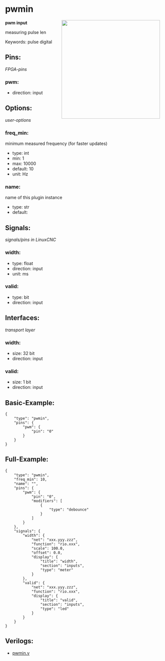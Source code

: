 # pwmin

<img align="right" width="320" src="image.png">

**pwm input**

measuring pulse len

Keywords: pulse digital

## Pins:
*FPGA-pins*
### pwm:

 * direction: input


## Options:
*user-options*
### freq_min:
minimum measured frequency (for faster updates)

 * type: int
 * min: 1
 * max: 10000
 * default: 10
 * unit: Hz

### name:
name of this plugin instance

 * type: str
 * default: 


## Signals:
*signals/pins in LinuxCNC*
### width:

 * type: float
 * direction: input
 * unit: ms

### valid:

 * type: bit
 * direction: input


## Interfaces:
*transport layer*
### width:

 * size: 32 bit
 * direction: input

### valid:

 * size: 1 bit
 * direction: input


## Basic-Example:
```
{
    "type": "pwmin",
    "pins": {
        "pwm": {
            "pin": "0"
        }
    }
}
```

## Full-Example:
```
{
    "type": "pwmin",
    "freq_min": 10,
    "name": "",
    "pins": {
        "pwm": {
            "pin": "0",
            "modifiers": [
                {
                    "type": "debounce"
                }
            ]
        }
    },
    "signals": {
        "width": {
            "net": "xxx.yyy.zzz",
            "function": "rio.xxx",
            "scale": 100.0,
            "offset": 0.0,
            "display": {
                "title": "width",
                "section": "inputs",
                "type": "meter"
            }
        },
        "valid": {
            "net": "xxx.yyy.zzz",
            "function": "rio.xxx",
            "display": {
                "title": "valid",
                "section": "inputs",
                "type": "led"
            }
        }
    }
}
```

## Verilogs:
 * [pwmin.v](pwmin.v)
